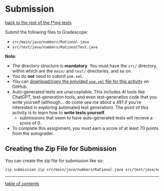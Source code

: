 # Submission
[back to the rest of the f*ing tests](the_rest_of_the_fing_tests.md)

Submit the following files to Gradescope:

* `src/main/java/numbers/Rational.java`
* `src/test/java/numbers/RationalTest.java`

**Note**:
* The directory structure is **mandatory**.  You must have the `src/` directory, within which are the `main/` and `test/` directories, and so on.
* You do **not** need to submit `pom.xml`.
* You can [download/copy the provided `pom.xml` file for this activity](https://github.com/tamu-edu-students/csce331-testing-rational/blob/main/pom.xml) on GitHub.
* Auto-generated tests are unacceptable.  This includes AI tools like ChatGPT, test-generation tools, and even test-generation code that you write yourself (although... do come see me about a 491 if you're interested in exploring automated test generation). The point of this activity is to learn how to **write tests yourself**.
  + submissions that seem to have auto-generated tests will recieve a score of 0.
* To complete this assignment, you must earn a score of at least 70 points from the autograder.

## Creating the Zip File for Submission

You can create the zip file for submission like so:

```bash
zip submission.zip src/main/java/numbers/Rational.java src/test/java/numbers/RationalTest.java
```
<hr>

[table of contents](toc.md)
